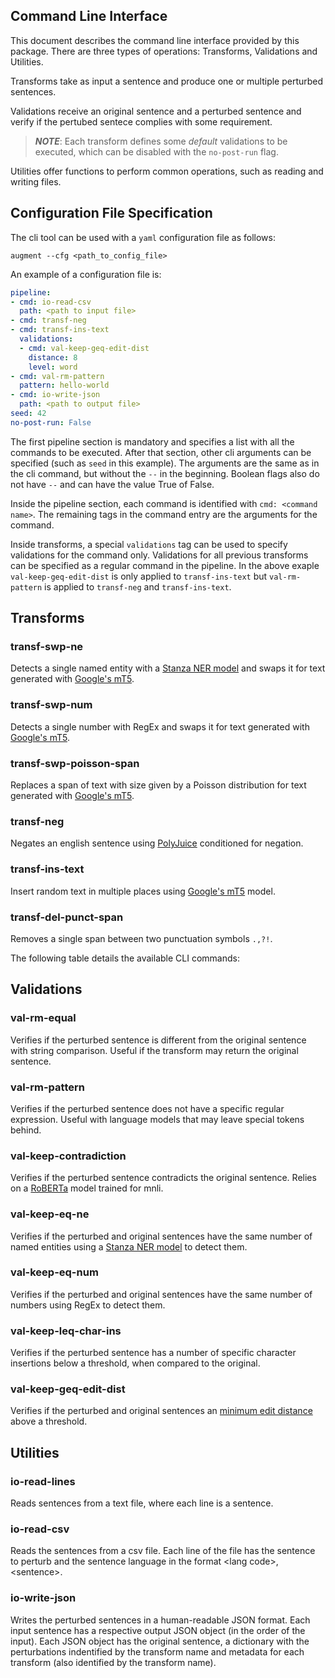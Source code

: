 ## Command Line Interface

This document describes the command line interface provided by this package. There are three types of operations: Transforms, Validations and Utilities.

Transforms take as input a sentence and produce one or multiple perturbed sentences.

Validations receive an original sentence and a perturbed sentence and verify if the pertubed sentece complies with some requirement.

> ***NOTE***: Each transform defines some *default* validations to be executed, which can be disabled with the `no-post-run` flag.

Utilities offer functions to perform common operations, such as reading and writing files.

## Configuration File Specification

The cli tool can be used with a `yaml` configuration file as follows:

```
augment --cfg <path_to_config_file>
```

An example of a configuration file is:

```yaml
pipeline:
- cmd: io-read-csv
  path: <path to input file>
- cmd: transf-neg
- cmd: transf-ins-text
  validations:
  - cmd: val-keep-geq-edit-dist
    distance: 8
    level: word
- cmd: val-rm-pattern
  pattern: hello-world
- cmd: io-write-json
  path: <path to output file>
seed: 42
no-post-run: False
```

The first pipeline section is mandatory and specifies a list with all the commands to be executed. After that section, other cli arguments can be specified (such as `seed` in this example). The arguments are the same as in the cli command, but without the `--` in the beginning. Boolean flags also do not have `--` and can have the value True of False.


Inside the pipeline section, each command is identified with `cmd: <command name>`. The remaining tags in the command entry are the arguments for the command. 

Inside transforms, a special `validations` tag can be used to specify validations for the command only. Validations for all previous transforms can be specified as a regular command in the pipeline. In the above exaple `val-keep-geq-edit-dist` is only applied to `transf-ins-text` but `val-rm-pattern` is applied to `transf-neg` and `transf-ins-text`.

## Transforms

### transf-swp-ne

Detects a single named entity with a [Stanza NER model](https://stanfordnlp.github.io/stanza/available_models.html#available-ner-models) and swaps it for text generated with [Google's mT5](https://arxiv.org/abs/2010.11934).

### transf-swp-num

Detects a single number with RegEx and swaps it for text generated with [Google's mT5](https://arxiv.org/abs/2010.11934).

### transf-swp-poisson-span

Replaces a span of text with size given by a Poisson distribution for text generated with [Google's mT5](https://arxiv.org/abs/2010.11934).

### transf-neg

Negates an english sentence using [PolyJuice](https://arxiv.org/abs/2101.00288) conditioned for negation.

### transf-ins-text

Insert random text in multiple places using [Google's mT5](https://arxiv.org/abs/2010.11934) model.

### transf-del-punct-span

Removes a single span between two punctuation symbols `.,?!`.

The following table details the available CLI commands:

## Validations

### val-rm-equal

Verifies if the perturbed sentence is different from the original sentence with string comparison. Useful if the transform may return the original sentence.

### val-rm-pattern

Verifies if the perturbed sentence does not have a specific regular expression. Useful with language models that may leave special tokens behind.

### val-keep-contradiction

Verifies if the perturbed sentence contradicts the original sentence. Relies on a [RoBERTa](https://arxiv.org/abs/1907.11692) model trained for mnli.

### val-keep-eq-ne

Verifies if the perturbed and original sentences have the same number of named entities using a [Stanza NER model](https://stanfordnlp.github.io/stanza/available_models.html#available-ner-models) to detect them.

### val-keep-eq-num

Verifies if the perturbed and original sentences have the same number of numbers using RegEx to detect them.

### val-keep-leq-char-ins

Verifies if the perturbed sentence has a number of specific character insertions below a threshold, when compared to the original.

### val-keep-geq-edit-dist

Verifies if the perturbed and original sentences an [minimum edit distance](https://web.stanford.edu/class/cs124/lec/med.pdf) above a threshold.

## Utilities

### io-read-lines

Reads sentences from a text file, where each line is a sentence.

### io-read-csv

Reads the sentences from a csv file. Each line of the file has the sentence to perturb and the sentence language in the format \<lang code\>,\<sentence\>.

### io-write-json

Writes the perturbed sentences in a human-readable JSON format. Each input sentence has a respective output JSON object (in the order of the input). Each JSON object has the original sentence, a dictionary with the perturbations indentified by the transform name and metadata for each transform (also identified by the transform name).